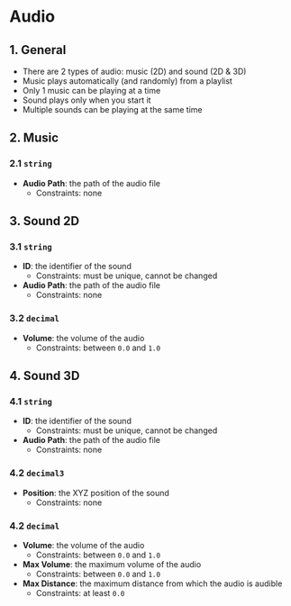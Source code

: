# Audio

## 1. General

- There are 2 types of audio: music (2D) and sound (2D & 3D)
- Music plays automatically (and randomly) from a playlist
- Only 1 music can be playing at a time
- Sound plays only when you start it
- Multiple sounds can be playing at the same time

## 2. Music

### 2.1 `string`

- **Audio Path**: the path of the audio file
  - Constraints: none

## 3. Sound 2D

### 3.1 `string`

- **ID**: the identifier of the sound
  - Constraints: must be unique, cannot be changed
- **Audio Path**: the path of the audio file
  - Constraints: none

### 3.2 `decimal`

- **Volume**: the volume of the audio
  - Constraints: between `0.0` and `1.0`

## 4. Sound 3D

### 4.1 `string`

- **ID**: the identifier of the sound
  - Constraints: must be unique, cannot be changed
- **Audio Path**: the path of the audio file
  - Constraints: none

### 4.2 `decimal3`

- **Position**: the XYZ position of the sound
  - Constraints: none

### 4.2 `decimal`

- **Volume**: the volume of the audio
  - Constraints: between `0.0` and `1.0`
- **Max Volume**: the maximum volume of the audio
  - Constraints: between `0.0` and `1.0`
- **Max Distance**: the maximum distance from which the audio is audible
  - Constraints: at least `0.0`

